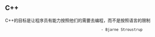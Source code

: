 ## C++

> 

  C++的目标是让程序员有能力按照他们的需要去编程，而不是按照语言的限制
  
  
  
  
  
  
  
  
  
  
  
  
                                              
                                               
                                               
                                               
                                                - Bjarne Stroustrup


